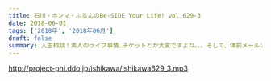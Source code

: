 ```yaml
---
title: 石川・ホンマ・ぶるんのBe-SIDE Your Life! vol.629-3
date: 2018-06-01
tags: ['2018年', '2018年06月']
draft: false
summary: 人生相談！素人のライブ事情…チケットとか大変ですよね。。。そして、体罰メールは驚きの情報が…MIURA
---
```


http://project-phi.ddo.jp/ishikawa/ishikawa629_3.mp3

